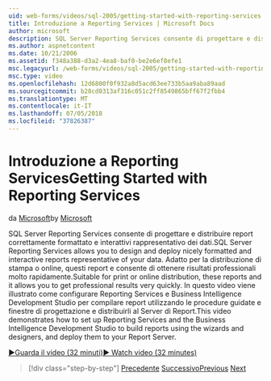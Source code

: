 ```yaml
---
uid: web-forms/videos/sql-2005/getting-started-with-reporting-services
title: Introduzione a Reporting Services | Microsoft Docs
author: microsoft
description: SQL Server Reporting Services consente di progettare e distribuire report correttamente formattato e interattivi rappresentativo dei dati. Adatto per la stampa o solo...
ms.author: aspnetcontent
ms.date: 10/21/2006
ms.assetid: f348a388-d3a2-4ea8-baf0-be2e6ef8efe1
msc.legacyurl: /web-forms/videos/sql-2005/getting-started-with-reporting-services
msc.type: video
ms.openlocfilehash: 12d6800f0f932a8d5acd63ee733b5aa9aba89aad
ms.sourcegitcommit: b28cd0313af316c051c2ff8549865bff67f2fbb4
ms.translationtype: MT
ms.contentlocale: it-IT
ms.lasthandoff: 07/05/2018
ms.locfileid: "37826387"
---
```

<a name="getting-started-with-reporting-services"></a><span data-ttu-id="33f6e-104">Introduzione a Reporting Services</span><span class="sxs-lookup"><span data-stu-id="33f6e-104">Getting Started with Reporting Services</span></span>
====================
<span data-ttu-id="33f6e-105">da [Microsoft](https://github.com/microsoft)</span><span class="sxs-lookup"><span data-stu-id="33f6e-105">by [Microsoft](https://github.com/microsoft)</span></span>

<span data-ttu-id="33f6e-106">SQL Server Reporting Services consente di progettare e distribuire report correttamente formattato e interattivi rappresentativo dei dati.</span><span class="sxs-lookup"><span data-stu-id="33f6e-106">SQL Server Reporting Services allows you to design and deploy nicely formatted and interactive reports representative of your data.</span></span> <span data-ttu-id="33f6e-107">Adatto per la distribuzione di stampa o online, questi report e consente di ottenere risultati professionali molto rapidamente.</span><span class="sxs-lookup"><span data-stu-id="33f6e-107">Suitable for print or online distribution, these reports and it allows you to get professional results very quickly.</span></span> <span data-ttu-id="33f6e-108">In questo video viene illustrato come configurare Reporting Services e Business Intelligence Development Studio per compilare report utilizzando le procedure guidate e finestre di progettazione e distribuirli al Server di Report.</span><span class="sxs-lookup"><span data-stu-id="33f6e-108">This video demonstrates how to set up Reporting Services and the Business Intelligence Development Studio to build reports using the wizards and designers, and deploy them to your Report Server.</span></span>

[<span data-ttu-id="33f6e-109">&#9654;Guarda il video (32 minuti)</span><span class="sxs-lookup"><span data-stu-id="33f6e-109">&#9654; Watch video (32 minutes)</span></span>](https://channel9.msdn.com/Blogs/ASP-NET-Site-Videos/getting-started-with-reporting-services)

> [!div class="step-by-step"]
> <span data-ttu-id="33f6e-110">[Precedente](using-sql-server-management-studio.md)
> [Successivo](building-and-customizing-reports-in-business-intelligence-development-studio.md)</span><span class="sxs-lookup"><span data-stu-id="33f6e-110">[Previous](using-sql-server-management-studio.md)
[Next](building-and-customizing-reports-in-business-intelligence-development-studio.md)</span></span>
